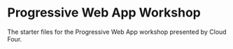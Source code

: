 # Progressive Web App Workshop

The starter files for the Progressive Web App workshop presented by Cloud Four.